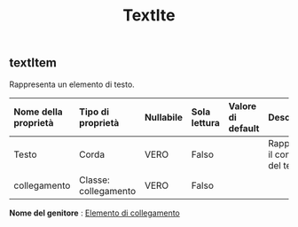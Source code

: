﻿---
title: TextIte
second_title: Aspose.Cells Cloud Documen
type: docs
url: /it/specification/model/textitem/
description: "Aspose.Cells Specifica del modello cloud: TextItem. Gestisci facilmente Excel e altri fogli di calcolo con funzionalità come apertura, generazione, modifica, divisione, unione, confronto e conversione"
kwords: Excel, Office, Foglio di calcolo, Cloud REST API, Elemento di testo
weight: 50
---
## **textItem**

 Rappresenta un elemento di testo.

| Nome della proprietà| Tipo di proprietà| Nullabile| Sola lettura| Valore di default| Descrizione|
|:- |:- |:- |:- |:- |:- |
| Testo| Corda| VERO| Falso|| Rappresenta il contenuto del testo.|
| collegamento| Classe: collegamento| VERO| Falso|||

**Nome del genitore** : [Elemento di collegamento](/specification/model/linkelement)


